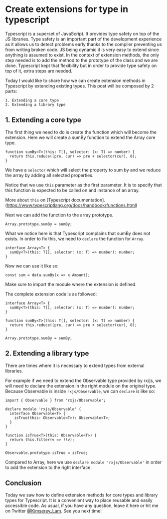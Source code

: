 # Create extensions for type in typescript

Typescript is a superset of JavaScript. It provides type safety on top of the JS libraries. Type safety is an important part of the development experience as it allows us to detect problems early thanks to the compiler preventing us from writing broken code.
JS being dynamic it is very easy to extend since anything is assumed to exist. In the context of extension methods, the only step needed is to add the method to the prototype of the class and we are done.
Typescript kept that flexibility but in order to provide type safety on top of it, extra steps are needed.

Today I would like to share how we can create extension methods in Typescript by extending existing types. This post will be composed by 2 parts:

```
1. Extending a core type
2. Extending a library type
```

## 1.  Extending a core type

The first thing we need to do is create the function which will become the extension.
Here we will create a sumBy function to extend the Array core type.

```
function sumBy<T>(this: T[], selector: (x: T) => number) {
  return this.reduce((pre, cur) => pre + selector(cur), 0);
}
```

We have a `selector` which will select the property to sum by and we reduce the array by adding all selected properties.

Notice that we use `this` parameter as the first parameter. It is to specify that this function is expected to be called on and instance of an array.

More about `this` on [Typescript documentation].(https://www.typescriptlang.org/docs/handbook/functions.html)

Next we can add the function to the array prototype.

```
Array.prototype.sumBy = sumBy;
```

What we notice here is that Typescript complains that sumBy does not exists. In order to fix this, we need to `declare` the function for `Array`.

```
interface Array<T> {
  sumBy<T>(this: T[], selector: (x: T) => number): number;
}
```

Now we can use it like so:

```
const sum = data.sumBy(x => x.Amount);
```

Make sure to import the module where the extension is defined.

The complete extension code is as followed:

```
interface Array<T> {
  sumBy<T>(this: T[], selector: (x: T) => number): number;
}

function sumBy<T>(this: T[], selector: (x: T) => number) {
  return this.reduce((pre, cur) => pre + selector(cur), 0);
}

Array.prototype.sumBy = sumBy;
```

## 2. Extending a library type

There are times where it is necessary to extend types from external libraries.

For example if we need to extend the Observable type provided by rx/js, we will need to declare the extension in the right module on the original type. Because Observable is inside `rxjs/Observable`, we can `declare` is like so:

```
import { Observable } from 'rxjs/Observable';

declare module 'rxjs/Observable' {
  interface Observable<T> {
    isTrue(this: Observable<T>): Observable<T>;
  }
}

function isTrue<T>(this: Observable<T>) {
  return this.filter(v => !!v);
}

Observable.prototype.isTrue = isTrue;
```

Compared to Array, here we use `declare module 'rxjs/Observable'` in order to add the extension to the right interface.

## Conclusion

Today we saw how to define extension methods for core types and library types for Typescript. It is a convenient way to place reusable and easily accessible code. As usual, if you have any question, leave it here or hit me on Twitter [@Kimserey_Lam](https://twitter.com/Kimserey_Lam). See you next time!